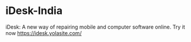 # iDesk-India
iDesk: A new way of repairing mobile and computer software online. Try it now
https://idesk.yolasite.com/
